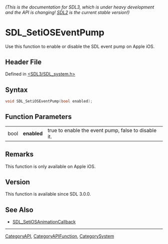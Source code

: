 ###### (This is the documentation for SDL3, which is under heavy development and the API is changing! [SDL2](https://wiki.libsdl.org/SDL2/) is the current stable version!)
# SDL_SetiOSEventPump

Use this function to enable or disable the SDL event pump on Apple iOS.

## Header File

Defined in [<SDL3/SDL_system.h>](https://github.com/libsdl-org/SDL/blob/main/include/SDL3/SDL_system.h)

## Syntax

```c
void SDL_SetiOSEventPump(bool enabled);
```

## Function Parameters

|      |             |                                                     |
| ---- | ----------- | --------------------------------------------------- |
| bool | **enabled** | true to enable the event pump, false to disable it. |

## Remarks

This function is only available on Apple iOS.

## Version

This function is available since SDL 3.0.0.

## See Also

- [SDL_SetiOSAnimationCallback](SDL_SetiOSAnimationCallback)

----
[CategoryAPI](CategoryAPI), [CategoryAPIFunction](CategoryAPIFunction), [CategorySystem](CategorySystem)

